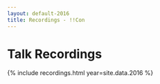 ```yaml
---
layout: default-2016
title: Recordings - !!Con
---
```


# Talk Recordings

{% include recordings.html year=site.data.2016 %}

